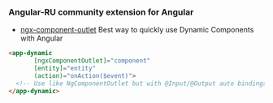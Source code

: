 ### Angular-RU community extension for Angular

- [ngx-component-outlet](https://github.com/IndigoSoft/ngxd)
  Best way to quickly use Dynamic Components with Angular
  
```html
<app-dynamic 
       [ngxComponentOutlet]="component" 
       [entity]="entity" 
       (action)="onAction($event)">
  <!-- Use like NgComponentOutlet but with @Input/@Output auto bindings -->
</app-dynamic>
```
